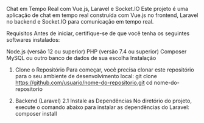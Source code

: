Chat em Tempo Real com Vue.js, Laravel e Socket.IO
Este projeto é uma aplicação de chat em tempo real construída com Vue.js no frontend, Laravel no backend e Socket.IO para comunicação em tempo real.

Requisitos
Antes de iniciar, certifique-se de que você tenha os seguintes softwares instalados:

Node.js (versão 12 ou superior)
PHP (versão 7.4 ou superior)
Composer
MySQL ou outro banco de dados de sua escolha
Instalação
1. Clone o Repositório
Para começar, você precisa clonar este repositório para o seu ambiente de desenvolvimento local:
git clone https://github.com/usuario/nome-do-repositorio.git
cd nome-do-repositorio

2. Backend (Laravel)
2.1 Instale as Dependências
No diretório do projeto, execute o comando abaixo para instalar as dependências do Laravel:
composer install


